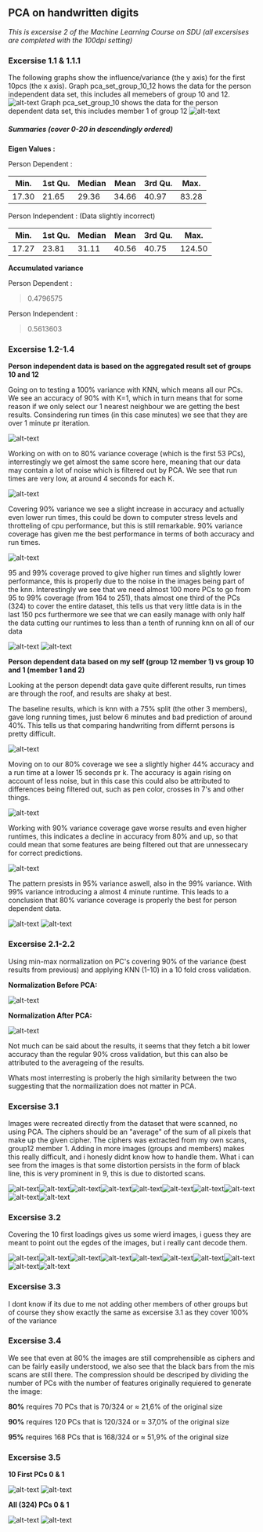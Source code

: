 ## PCA on handwritten digits
_This is excersise 2 of the Machine Learning Course on SDU (all excersises are completed with the 100dpi setting)_

### Excersise 1.1 & 1.1.1
The following graphs show the influence/variance (the y axis) for the first 10pcs (the x axis).
Graph pca_set_group_10_12 hows the data for the person independent data set, this includes all memebers of group 10 and 12.
![alt-text](https://github.com/LennartOlsen/pca-digits/blob/master/images/pca_set_pid.png "graph")
Graph pca_set_group_10 shows the data for the person dependent data set, this includes member 1 of group 12
![alt-text](https://github.com/LennartOlsen/pca-digits/blob/master/images/pca_set_pd.png "graph")

##### Summaries (cover 0-20 in descendingly ordered)
**Eigen Values :**

Person Dependent :

|Min.     |1st Qu.  |Median   |Mean     |3rd Qu.  |Max.     |
|---------|---------|---------|---------|---------|---------|
|17.30    |21.65    |29.36    |34.66    |40.97    |83.28    |

Person Independent : (Data slightly incorrect)

|Min.     |1st Qu.  |Median   |Mean     |3rd Qu.  |Max.     |
|---------|---------|---------|---------|---------|---------|
|17.27    |23.81    |31.11    |40.56    |40.75    |124.50   | 

**Accumulated variance**

Person Dependent :
> 0.4796575

Person Independent :
> 0.5613603

### Excersise 1.2-1.4
**Person independent data is based on the aggregated result set of groups 10 and 12**

Going on to testing a 100% variance with KNN, which means all our PCs. 
We see an accuracy of 90% with K=1, which in turn means that for some reason if we only select our 1 nearest neighbour we are getting the best results.
Consindering run times (in this case minutes) we see that they are over 1 minute pr iteration.

![alt-text](https://github.com/LennartOlsen/pca-digits/blob/master/images/knn-100-pid.png "graph")

Working on with on to 80% variance coverage (which is the first 53 PCs), interrestingly we get almost the same score here, meaning that our data may contain a lot of noise which is filtered out by PCA.
We see that run times are very low, at around 4 seconds for each K.

![alt-text](https://github.com/LennartOlsen/pca-digits/blob/master/images/knn-80-pid.png "graph")

Covering 90% variance we see a slight increase in accuracy and actually even lower run times, this could be down to computer stress levels and throtteling of cpu performance, but this is still remarkable.
90% variance coverage has given me the best performance in terms of both accuracy and run times.

![alt-text](https://github.com/LennartOlsen/pca-digits/blob/master/images/knn-90-pid.png "graph")

95 and 99% coverage proved to give higher run times and slightly lower performance, this is properly due to the noise in the images being part of the knn. Interestingly we see that we need almost 100 more PCs to go from 95 to 99% coverage (from 164 to 251), thats almost one third of the PCs (324) to cover the entire dataset, this tells us that very little data is in the last 150 pcs furthermore we see that we can easily manage with only half the data cutting our runtimes to less than a tenth of running knn on all of our data

![alt-text](https://github.com/LennartOlsen/pca-digits/blob/master/images/knn-95-pid.png "graph")
![alt-text](https://github.com/LennartOlsen/pca-digits/blob/master/images/knn-99-pid.png "graph")


**Person dependent data based on my self (group 12 member 1) vs group 10 and 1 (member 1 and 2)**

Looking at the person dependt data gave quite different results, run times are through the roof, and results are shaky at best.

The baseline results, which is knn with a 75% split (the other 3 members), gave long running times, just below 6 minutes and bad prediction of around 40%.
This tells us that comparing handwriting from differnt persons is pretty difficult.

![alt-text](https://github.com/LennartOlsen/pca-digits/blob/master/images/knn-baseline-pd.png "graph")

Moving on to our 80% coverage we see a slightly higher 44% accuracy and a run time at a lower 15 seconds pr k.
The accuracy is again rising on account of less noise, but in this case this could also be attributed to differences being filtered out, such as pen color, crosses in 7's and other things.

![alt-text](https://github.com/LennartOlsen/pca-digits/blob/master/images/knn-80-pd.png "graph")

Working with 90% variance coverage gave worse results and even higher runtimes, this indicates a decline in accuracy from 80% and up, so that could mean that some features are being filtered out that are unnessecary for correct predictions.

![alt-text](https://github.com/LennartOlsen/pca-digits/blob/master/images/knn-90-pd.png "graph")

The pattern presists in 95% variance aswell, also in the 99% variance. With 99% variance introducing a almost 4 minute runtime. This leads to a conclusion that 80% variance coverage is properly the best for person dependent data.

![alt-text](https://github.com/LennartOlsen/pca-digits/blob/master/images/knn-95-pd.png "graph")
![alt-text](https://github.com/LennartOlsen/pca-digits/blob/master/images/knn-99-pd.png "graph")

### Excersise 2.1-2.2

Using min-max normalization on PC's covering 90% of the variance (best results from previous) and applying KNN (1-10) in a 10 fold cross validation.

**Normalization Before PCA:**

![alt-text](https://github.com/LennartOlsen/pca-digits/blob/master/images/cross-knn-90-before.png "graph")

**Normalization After PCA:**

![alt-text](https://github.com/LennartOlsen/pca-digits/blob/master/images/cross-knn-90-after.png "graph")

Not much can be said about the results, it seems that they fetch a bit lower accuracy than the regular 90% cross validation, but this can also be attributed to the averageing of the results.

Whats most interresting is proberly the high similarity between the two suggesting that the normailization does not matter in PCA.

### Excersise 3.1

Images were recreated directly from the dataset that were scanned, no using PCA. The ciphers should be an "average" of the sum of all pixels that make up the given cipher.
The ciphers was extracted from my own scans, group12 member 1. Adding in more images (groups and members) makes this really difficult, and i honesly didnt know how to handle them.
What i can see from the images is that some distortion persists in the form of black line, this is very prominent in 9, this is due to distorted scans.

![alt-text](https://github.com/LennartOlsen/pca-digits/blob/master/images/gr12-direct-0.png "cipher")![alt-text](https://github.com/LennartOlsen/pca-digits/blob/master/images/gr12-direct-1.png "cipher")![alt-text](https://github.com/LennartOlsen/pca-digits/blob/master/images/gr12-direct-2.png "cipher")![alt-text](https://github.com/LennartOlsen/pca-digits/blob/master/images/gr12-direct-3.png "cipher")![alt-text](https://github.com/LennartOlsen/pca-digits/blob/master/images/gr12-direct-4.png "cipher")![alt-text](https://github.com/LennartOlsen/pca-digits/blob/master/images/gr12-direct-5.png "cipher")![alt-text](https://github.com/LennartOlsen/pca-digits/blob/master/images/gr12-direct-6.png "cipher")![alt-text](https://github.com/LennartOlsen/pca-digits/blob/master/images/gr12-direct-7.png "cipher")![alt-text](https://github.com/LennartOlsen/pca-digits/blob/master/images/gr12-direct-8.png "cipher")![alt-text](https://github.com/LennartOlsen/pca-digits/blob/master/images/gr12-direct-9.png "cipher")

### Excersise 3.2

Covering the 10 first loadings gives us some wierd images, i guess they are meant to point out the egdes of the images, but i really cant decode them.

![alt-text](https://github.com/LennartOlsen/pca-digits/blob/master/images/10-loadings-0.png "cipher")![alt-text](https://github.com/LennartOlsen/pca-digits/blob/master/images/10-loadings-1.png "cipher")![alt-text](https://github.com/LennartOlsen/pca-digits/blob/master/images/10-loadings-2.png "cipher")![alt-text](https://github.com/LennartOlsen/pca-digits/blob/master/images/10-loadings-3.png "cipher")![alt-text](https://github.com/LennartOlsen/pca-digits/blob/master/images/10-loadings-4.png "cipher")![alt-text](https://github.com/LennartOlsen/pca-digits/blob/master/images/10-loadings-5.png "cipher")![alt-text](https://github.com/LennartOlsen/pca-digits/blob/master/images/10-loadings-6.png "cipher")![alt-text](https://github.com/LennartOlsen/pca-digits/blob/master/images/10-loadings-7.png "cipher")![alt-text](https://github.com/LennartOlsen/pca-digits/blob/master/images/10-loadings-8.png "cipher")![alt-text](https://github.com/LennartOlsen/pca-digits/blob/master/images/10-loadings-9.png "cipher")

### Excersise 3.3

I dont know if its due to me not adding other members of other groups but of course they show exactly the same as excersise 3.1 as they cover 100% of the variance

### Excersise 3.4

We see that even at 80% the images are still comprehensible as ciphers and can be fairly easily understood, we also see that the black bars from the mis scans are still there.
The compression should be descriped by dividing the number of PCs with the number of features originally requiered to generate the image:

**80%** requires 70 PCs that is 70/324 or ≈ 21,6% of the original size

**90%** requires 120 PCs that is 120/324 or ≈ 37,0% of the original size

**95%** requires 168 PCs that is 168/324 or ≈ 51,9% of the original size


### Excersise 3.5

**10 First PCs  0 & 1**

![alt-text](https://github.com/LennartOlsen/pca-digits/blob/master/images/gr-12-pc10-0.png "cipher")
![alt-text](https://github.com/LennartOlsen/pca-digits/blob/master/images/gr-12-pc10-1.png "cipher")

**All (324) PCs  0 & 1**

![alt-text](https://github.com/LennartOlsen/pca-digits/blob/master/images/gr-12-pc324-0.png "cipher")
![alt-text](https://github.com/LennartOlsen/pca-digits/blob/master/images/gr-12-pc324-1.png "cipher")